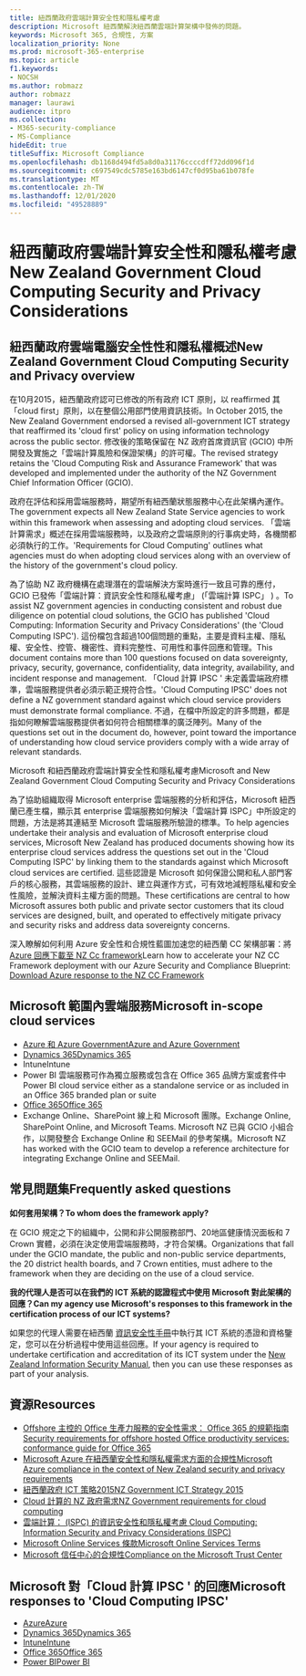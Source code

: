 ```yaml
---
title: 紐西蘭政府雲端計算安全性和隱私權考慮
description: Microsoft 紐西蘭解決紐西蘭雲端計算架構中發佈的問題。
keywords: Microsoft 365, 合規性, 方案
localization_priority: None
ms.prod: microsoft-365-enterprise
ms.topic: article
f1.keywords:
- NOCSH
ms.author: robmazz
author: robmazz
manager: laurawi
audience: itpro
ms.collection:
- M365-security-compliance
- MS-Compliance
hideEdit: true
titleSuffix: Microsoft Compliance
ms.openlocfilehash: db1168d494fd5a8d0a31176ccccdff72dd096f1d
ms.sourcegitcommit: c697549cdc5785e163bd6147cf0d95ba61b078fe
ms.translationtype: MT
ms.contentlocale: zh-TW
ms.lasthandoff: 12/01/2020
ms.locfileid: "49528889"
---
```

# <a name="new-zealand-government-cloud-computing-security-and-privacy-considerations"></a><span data-ttu-id="42dc1-104">紐西蘭政府雲端計算安全性和隱私權考慮</span><span class="sxs-lookup"><span data-stu-id="42dc1-104">New Zealand Government Cloud Computing Security and Privacy Considerations</span></span>

## <a name="new-zealand-government-cloud-computing-security-and-privacy-overview"></a><span data-ttu-id="42dc1-105">紐西蘭政府雲端電腦安全性性和隱私權概述</span><span class="sxs-lookup"><span data-stu-id="42dc1-105">New Zealand Government Cloud Computing Security and Privacy overview</span></span>

<span data-ttu-id="42dc1-106">在10月2015，紐西蘭政府認可已修改的所有政府 ICT 原則，以 reaffirmed 其「cloud first」原則，以在整個公用部門使用資訊技術。</span><span class="sxs-lookup"><span data-stu-id="42dc1-106">In October 2015, the New Zealand Government endorsed a revised all-government ICT strategy that reaffirmed its 'cloud first' policy on using information technology across the public sector.</span></span> <span data-ttu-id="42dc1-107">修改後的策略保留在 NZ 政府首席資訊官 (GCIO) 中所開發及實施之「雲端計算風險和保證架構」的許可權。</span><span class="sxs-lookup"><span data-stu-id="42dc1-107">The revised strategy retains the 'Cloud Computing Risk and Assurance Framework' that was developed and implemented under the authority of the NZ Government Chief Information Officer (GCIO).</span></span>

<span data-ttu-id="42dc1-108">政府在評估和採用雲端服務時，期望所有紐西蘭狀態服務中心在此架構內運作。</span><span class="sxs-lookup"><span data-stu-id="42dc1-108">The government expects all New Zealand State Service agencies to work within this framework when assessing and adopting cloud services.</span></span> <span data-ttu-id="42dc1-109">「雲端計算需求」概述在採用雲端服務時，以及政府之雲端原則的行事病史時，各機關都必須執行的工作。</span><span class="sxs-lookup"><span data-stu-id="42dc1-109">'Requirements for Cloud Computing' outlines what agencies must do when adopting cloud services along with an overview of the history of the government's cloud policy.</span></span>

<span data-ttu-id="42dc1-110">為了協助 NZ 政府機構在處理潛在的雲端解決方案時進行一致且可靠的應付，GCIO 已發佈「雲端計算：資訊安全性和隱私權考慮」 (「雲端計算 ISPC」 ) 。</span><span class="sxs-lookup"><span data-stu-id="42dc1-110">To assist NZ government agencies in conducting consistent and robust due diligence on potential cloud solutions, the GCIO has published 'Cloud Computing: Information Security and Privacy Considerations' (the 'Cloud Computing ISPC').</span></span> <span data-ttu-id="42dc1-111">這份檔包含超過100個問題的重點，主要是資料主權、隱私權、安全性、控管、機密性、資料完整性、可用性和事件回應和管理。</span><span class="sxs-lookup"><span data-stu-id="42dc1-111">This document contains more than 100 questions focused on data sovereignty, privacy, security, governance, confidentiality, data integrity, availability, and incident response and management.</span></span> <span data-ttu-id="42dc1-112">「Cloud 計算 IPSC ' 未定義雲端政府標準，雲端服務提供者必須示範正規符合性。</span><span class="sxs-lookup"><span data-stu-id="42dc1-112">'Cloud Computing IPSC' does not define a NZ government standard against which cloud service providers must demonstrate formal compliance.</span></span> <span data-ttu-id="42dc1-113">不過，在檔中所設定的許多問題，都是指如何瞭解雲端服務提供者如何符合相關標準的廣泛陣列。</span><span class="sxs-lookup"><span data-stu-id="42dc1-113">Many of the questions set out in the document do, however, point toward the importance of understanding how cloud service providers comply with a wide array of relevant standards.</span></span>

<span data-ttu-id="42dc1-114">Microsoft 和紐西蘭政府雲端計算安全性和隱私權考慮</span><span class="sxs-lookup"><span data-stu-id="42dc1-114">Microsoft and New Zealand Government Cloud Computing Security and Privacy Considerations</span></span>

<span data-ttu-id="42dc1-115">為了協助組織取得 Microsoft enterprise 雲端服務的分析和評估，Microsoft 紐西蘭已產生檔，顯示其 enterprise 雲端服務如何解決「雲端計算 ISPC」中所設定的問題，方法是將其連結至 Microsoft 雲端服務所驗證的標準。</span><span class="sxs-lookup"><span data-stu-id="42dc1-115">To help agencies undertake their analysis and evaluation of Microsoft enterprise cloud services, Microsoft New Zealand has produced documents showing how its enterprise cloud services address the questions set out in the 'Cloud Computing ISPC' by linking them to the standards against which Microsoft cloud services are certified.</span></span> <span data-ttu-id="42dc1-116">這些認證是 Microsoft 如何保證公開和私人部門客戶的核心服務，其雲端服務的設計、建立與運作方式，可有效地減輕隱私權和安全性風險，並解決資料主權方面的問題。</span><span class="sxs-lookup"><span data-stu-id="42dc1-116">These certifications are central to how Microsoft assures both public and private sector customers that its cloud services are designed, built, and operated to effectively mitigate privacy and security risks and address data sovereignty concerns.</span></span>

<span data-ttu-id="42dc1-117">深入瞭解如何利用 Azure 安全性和合規性藍圖加速您的紐西蘭 CC 架構部署：將 [Azure 回應下載至 NZ Cc framework](https://gallery.technet.microsoft.com/Response-to-GCIO-Cloud-e117bbb9)</span><span class="sxs-lookup"><span data-stu-id="42dc1-117">Learn how to accelerate your NZ CC Framework deployment with our Azure Security and Compliance Blueprint: [Download Azure response to the NZ CC Framework](https://gallery.technet.microsoft.com/Response-to-GCIO-Cloud-e117bbb9)</span></span>

## <a name="microsoft-in-scope-cloud-services"></a><span data-ttu-id="42dc1-118">Microsoft 範圍內雲端服務</span><span class="sxs-lookup"><span data-stu-id="42dc1-118">Microsoft in-scope cloud services</span></span>

- [<span data-ttu-id="42dc1-119">Azure 和 Azure Government</span><span class="sxs-lookup"><span data-stu-id="42dc1-119">Azure and Azure Government</span></span>](https://aka.ms/AzureCompliance)
- [<span data-ttu-id="42dc1-120">Dynamics 365</span><span class="sxs-lookup"><span data-stu-id="42dc1-120">Dynamics 365</span></span>](https://aka.ms/d365-compliance-list)
- <span data-ttu-id="42dc1-121">Intune</span><span class="sxs-lookup"><span data-stu-id="42dc1-121">Intune</span></span>
- <span data-ttu-id="42dc1-122">Power BI 雲端服務可作為獨立服務或包含在 Office 365 品牌方案或套件中</span><span class="sxs-lookup"><span data-stu-id="42dc1-122">Power BI cloud service either as a standalone service or as included in an Office 365 branded plan or suite</span></span>
- [<span data-ttu-id="42dc1-123">Office 365</span><span class="sxs-lookup"><span data-stu-id="42dc1-123">Office 365</span></span>](https://go.microsoft.com/fwlink/p/?LinkID=2077751)
- <span data-ttu-id="42dc1-124">Exchange Online、SharePoint 線上和 Microsoft 團隊。</span><span class="sxs-lookup"><span data-stu-id="42dc1-124">Exchange Online, SharePoint Online, and Microsoft Teams.</span></span> <span data-ttu-id="42dc1-125">Microsoft NZ 已與 GCIO 小組合作，以開發整合 Exchange Online 和 SEEMail 的參考架構。</span><span class="sxs-lookup"><span data-stu-id="42dc1-125">Microsoft NZ has worked with the GCIO team to develop a reference architecture for integrating Exchange Online and SEEMail.</span></span>

## <a name="frequently-asked-questions"></a><span data-ttu-id="42dc1-126">常見問題集</span><span class="sxs-lookup"><span data-stu-id="42dc1-126">Frequently asked questions</span></span>

<span data-ttu-id="42dc1-127">**如何套用架構？**</span><span class="sxs-lookup"><span data-stu-id="42dc1-127">**To whom does the framework apply?**</span></span>

<span data-ttu-id="42dc1-128">在 GCIO 規定之下的組織中，公開和非公開服務部門、20地區健康情況面板和 7 Crown 實體，必須在決定使用雲端服務時，才符合架構。</span><span class="sxs-lookup"><span data-stu-id="42dc1-128">Organizations that fall under the GCIO mandate, the public and non-public service departments, the 20 district health boards, and 7 Crown entities, must adhere to the framework when they are deciding on the use of a cloud service.</span></span>

<span data-ttu-id="42dc1-129">**我的代理人是否可以在我們的 ICT 系統的認證程式中使用 Microsoft 對此架構的回應？**</span><span class="sxs-lookup"><span data-stu-id="42dc1-129">**Can my agency use Microsoft's responses to this framework in the certification process of our ICT systems?**</span></span>

<span data-ttu-id="42dc1-130">如果您的代理人需要在紐西蘭 [資訊安全性手冊](https://go.microsoft.com/fwlink/p/?linkid=2099496)中執行其 ICT 系統的憑證和資格鑒定，您可以在分析過程中使用這些回應。</span><span class="sxs-lookup"><span data-stu-id="42dc1-130">If your agency is required to undertake certification and accreditation of its ICT system under the [New Zealand Information Security Manual](https://go.microsoft.com/fwlink/p/?linkid=2099496), then you can use these responses as part of your analysis.</span></span>

## <a name="resources"></a><span data-ttu-id="42dc1-131">資源</span><span class="sxs-lookup"><span data-stu-id="42dc1-131">Resources</span></span>

- [<span data-ttu-id="42dc1-132">Offshore 主控的 Office 生產力服務的安全性需求： Office 365 的規範指南</span><span class="sxs-lookup"><span data-stu-id="42dc1-132">Security requirements for offshore hosted Office productivity services: conformance guide for Office 365</span></span>](https://aka.ms/o365-gcio-conformance-guidance)
- [<span data-ttu-id="42dc1-133">Microsoft Azure 在紐西蘭安全性和隱私權需求方面的合規性</span><span class="sxs-lookup"><span data-stu-id="42dc1-133">Microsoft Azure compliance in the context of New Zealand security and privacy requirements</span></span>](https://aka.ms/azurecompliancenewzealand)
- [<span data-ttu-id="42dc1-134">紐西蘭政府 ICT 策略2015</span><span class="sxs-lookup"><span data-stu-id="42dc1-134">NZ Government ICT Strategy 2015</span></span>](https://www.ict.govt.nz/strategy-and-action-plan/strategy/)
- [<span data-ttu-id="42dc1-135">Cloud 計算的 NZ 政府需求</span><span class="sxs-lookup"><span data-stu-id="42dc1-135">NZ Government requirements for cloud computing</span></span>](https://aka.ms/NZ-Cloud-Requirements)
- [<span data-ttu-id="42dc1-136">雲端計算： (ISPC) 的資訊安全性和隱私權考慮 </span><span class="sxs-lookup"><span data-stu-id="42dc1-136">Cloud Computing: Information Security and Privacy Considerations (ISPC)</span></span>](https://www.digital.govt.nz/standards-and-guidance/technology-and-architecture/cloud-services/)
- [<span data-ttu-id="42dc1-137">Microsoft Online Services 條款</span><span class="sxs-lookup"><span data-stu-id="42dc1-137">Microsoft Online Services Terms</span></span>](https://aka.ms/Online-Services-Terms)
- [<span data-ttu-id="42dc1-138">Microsoft 信任中心的合規性</span><span class="sxs-lookup"><span data-stu-id="42dc1-138">Compliance on the Microsoft Trust Center</span></span>](https://www.microsoft.com/trust-center/compliance/compliance-overview)

## <a name="microsoft-responses-to-cloud-computing-ipsc"></a><span data-ttu-id="42dc1-139">Microsoft 對「Cloud 計算 IPSC ' 的回應</span><span class="sxs-lookup"><span data-stu-id="42dc1-139">Microsoft responses to 'Cloud Computing IPSC'</span></span>

- [<span data-ttu-id="42dc1-140">Azure</span><span class="sxs-lookup"><span data-stu-id="42dc1-140">Azure</span></span>](https://aka.ms/Azure-NZ-response)
- [<span data-ttu-id="42dc1-141">Dynamics 365</span><span class="sxs-lookup"><span data-stu-id="42dc1-141">Dynamics 365</span></span>](https://aka.ms/d365-nz-response)
- [<span data-ttu-id="42dc1-142">Intune</span><span class="sxs-lookup"><span data-stu-id="42dc1-142">Intune</span></span>](https://aka.ms/Intune-NZ-response)
- [<span data-ttu-id="42dc1-143">Office 365</span><span class="sxs-lookup"><span data-stu-id="42dc1-143">Office 365</span></span>](https://aka.ms/O365-NZ-Response)
- [<span data-ttu-id="42dc1-144">Power BI</span><span class="sxs-lookup"><span data-stu-id="42dc1-144">Power BI</span></span>](https://download.microsoft.com/download/5/1/7/51726B9B-2E76-49C4-9D4F-A36BF025CB93/Response-to-GCIO-105-questions-Power-BI.pdf)
